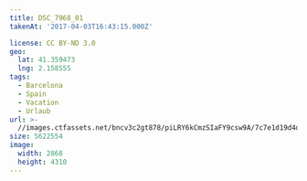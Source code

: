 ```yaml
---
title: DSC_7968_01
takenAt: '2017-04-03T16:43:15.000Z'

license: CC BY-ND 3.0
geo:
  lat: 41.359473
  lng: 2.158555
tags:
  - Barcelona
  - Spain
  - Vacation
  - Urlaub
url: >-
  //images.ctfassets.net/bncv3c2gt878/piLRY6kCmzSIaFY9csw9A/7c7e1d19d4d5d32c29c841b9355fecd9/dsc_7968_01_34077852155_o
size: 5622554
image:
  width: 2868
  height: 4310
---
```

